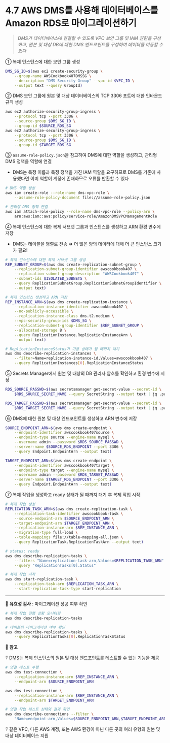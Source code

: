 # 4.7 AWS DMS를 사용해 데이터베이스를 Amazon RDS로 마이그레이션하기

> _DMS가 데이터베이스에 연결할 수 있도록 VPC 보안 그룹 및 IAM 권한을 구성하고, 원본 및 대상 DB에 대한 DMS 엔드포인트를 구성하여 데이터를 이동할 수 있다_

① 복제 인스턴스에 대한 보안 그룹 생성

```bash
DMS_SG_ID=$(aws ec2 create-security-group \
	--group-name AWSCookbook407DMSSG \
	--description "DMS Security Group" --vpc-id $VPC_ID \
	--output text --query GroupId)
```

② DMS 보안 그룹에 원본 및 대상 데이터베이스의 TCP 3306 포트에 대한 인바운드 규칙 생성

```bash
aws ec2 authorize-security-group-ingress \
	--protocol tcp --port 3306 \
	--source-group $DMS_SG_ID \
	--group-id $SOURCE_RDS_SG
aws ec2 authorize-security-group-ingress \
	--protocol tcp --port 3306 \
	--source-group $DMS_SG_ID \
	--group-id $TARGET_RDS_SG
```

③ `assume-role-policy.json`을 참고하여 DMS에 대한 역할을 생성하고, 관리형 DMS 정책을 역할에 연결

- DMS는 특정 이름과 특정 정책을 가진 IAM 역할을 요구하므로 DMS를 기존에 사용했다면 이미 역할이 계정에 존재하므로 오류를 반환할 수 있다

```bash
# DMS 역할 생성
aws iam create-role --role-name dms-vpc-role \
	--assume-role-policy-document file://assume-role-policy.json

# 관리형 DMS 정책 연결
aws iam attach-role-policy --role-name dms-vpc-role --policy-arn \
	arn:aws:iam::aws:policy/service-role/AmazonDMSVPCManagementRole
```

④ 복제 인스턴스에 대한 복제 서브넷 그룹과 인스턴스를 생성하고 ARN 환경 변수에 저장

- DMS는 테이블을 병렬로 전송 ⇒ 더 많은 양의 데이터에 대해 더 큰 인스턴스 크기가 필요!

```bash
# 복제 인스턴스에 대한 복제 서브넷 그룹 생성
REP_SUBNET_GROUP=$(aws dms create-replication-subnet-group \
	--replication-subnet-group-identifier awscookbook407 \
	--replication-subnet-group-description "AWSCookbook407" \
	--subnet-ids $ISOLATED_SUBNETS \
	--query ReplicationSubnetGroup.ReplicationSubnetGroupIdentifier \
	--output text)

# 복제 인스턴스 생성하고 ARN 저장
REP_INSTANCE_ARN=$(aws dms create-replication-instance \
	--replication-instance-identifier awscookbook407 \
	--no-publicly-accessible \
	--replication-instance-class dms.t2.medium \
	--vpc-security-group-ids $DMS_SG \
	--replication-subnet-group-identifier $REP_SUBNET_GROUP \
	--allocated-storage 8 \
	--query ReplicationInstance.ReplicationInstanceArn \
	--output text)

# ReplicationInstanceStatus가 가용 상태가 될 때까지 대기
aws dms describe-replication-instances \
	--filter=Name=replication-instance-id,Values=awscookbook407 \
	--query ReplicationInstances[0].ReplicationInstanceStatus
```

⑤ Secrets Manager에서 원본 및 대상의 DB 관리자 암호를 확인하고 환경 변수에 저장

```bash
RDS_SOURCE_PASSWD=$(aws secretsmanager get-secret-value --secret-id \
	$RDS_SOURCE_SECRET_NAME --query SecretString --output text | jq .password | tr -d '"')

RDS_TARGET_PASSWD=$(aws secretsmanager get-secret-value --secret-id \
	$RDS_TARGET_SECRET_NAME --query SecretString --output text | jq .password | tr -d '"')
```

⑥ DMS에 대한 원본 및 대상 엔드포인트를 생성하고 ARN 변수에 저장

```bash
SOURCE_ENDPOINT_ARN=$(aws dms create-endpoint \
	--endpoint-identifier awscookbook407source \
	--endpoint-type source --engine-name mysql \
	--username admin --password $RDS_SOURCE_PASSWD \
	--server-name $SOURCE_RDS_ENDPOINT --port 3306 \
	--query Endpoint.EndpointArn --output text)

TARGET_ENDPOINT_ARN=$(aws dms create-endpoint \
	--endpoint-identifier awscookbook407target \
	--endpoint-type target --engine-name mysql \
	--username admin --password $RDS_TARGET_PASSWD \
	--server-name $TARGET_RDS_ENDPOINT --port 3306 \
	--query Endpoint.EndpointArn --output text)
```

⑦ 복제 작업을 생성하고 ready 상태가 될 때까지 대기 후 복제 작업 시작

```bash
# 복제 작업 생성
REPLICATION_TASK_ARN=$(aws dms create-replication-task \
	--replication-task-identifier awscookbook-task \
	--source-endpoint-arn $SOURCE_ENDPOINT_ARN \
	--target-endpoint-arn $TARGET_ENDPOINT_ARN \
	--replication-instance-arn $REP_INSTANCE_ARN \
	--migration-type full-load \
	--table-mappings file://table-mapping-all.json \
	--query ReplicationTask.ReplicationTaskArn --output text)

# status: ready
aws dms describe-replication-tasks \
	--filters "Name=replication-task-arn,Values=$REPLICATION_TASK_ARN" \
	--query "ReplicationTasks[0].Status"

# 복제 작업 시작
aws dms start-replication-task \
	--replication-task-arn $REPLICATION_TASK_ARN \
	--start-replication-task-type start-replication
```

---

🥕 **유효성 검사** : 마이그레이션 성공 여부 확인

```bash
# 복제 작업 진행 상황 모니터링
aws dms describe-replication-tasks

# 테이블의 마이그레이션 여부 확인
aws dms describe-replication-tasks \
	--query ReplicationTasks[0].ReplicationTaskStatus
```

🥕 **참고**

⍢ DMS는 복제 인스턴스의 원본 및 대상 엔드포인트를 테스트할 수 있는 기능을 제공

```bash
# 연결 테스트 수행
aws dms test-connection \
	--replication-instance-arn $REP_INSTANCE_ARN \
	--endpoint-arn $SOURCE_ENDPOINT_ARN

aws dms test-connection \
	--replication-instance-arn $REP_INSTANCE_ARN \
	--endpoint-arn $TARGET_ENDPOINT_ARN

# 연결 작업 테스트 상태와 결과 확인
aws dms describe-connections --filter \
	"Name=endpoint-arn,Values=$SOURCE_ENDPOINT_ARN,$TARGET_ENDPOINT_ARN"
```

⍢ 같은 VPC, 다른 AWS 계정, 또는 AWS 환경이 아닌 다른 곳의 여러 유형의 원본 및 대상 데이터베이스 지원

